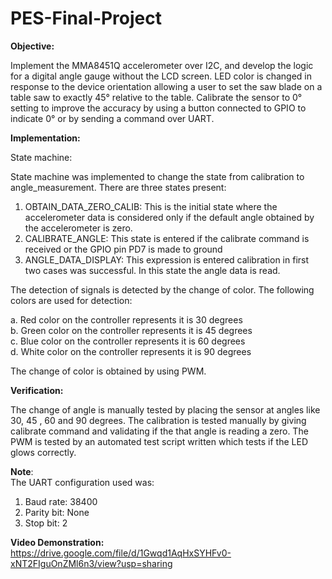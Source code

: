 # PES-Final-Project

**Objective:**

Implement the MMA8451Q accelerometer over I2C, and develop the logic for a digital
angle gauge without the LCD screen. LED color is changed in response to the device
orientation allowing a user to set the saw blade on a table saw to exactly 45° relative to the
table. Calibrate the sensor to 0° setting to improve the accuracy by using a button connected to
GPIO to indicate 0° or by sending a command over UART.

**Implementation:**

State machine:

State machine was implemented to change the state from calibration to angle_measurement.
There are three states present:
1. OBTAIN_DATA_ZERO_CALIB: This is the initial state where the accelerometer data is considered only if the default angle obtained by the accelerometer is zero.
2. CALIBRATE_ANGLE: This state is entered if the calibrate command is received or the GPIO pin PD7 is made to ground
3. ANGLE_DATA_DISPLAY: This expression is entered calibration in first two cases was successful. In this state the angle data is read. 


The detection of signals is detected by the change of color. The following colors are used for detection:

a. Red color on the controller represents it is 30 degrees</br>
b. Green color on the controller represents it is 45 degrees</br>
c. Blue color on the controller represents it is 60 degrees</br>
d. White color on the controller represents it is 90 degrees</br>

The change of color is obtained by using PWM.

**Verification:**

The change of angle is manually tested by placing the sensor at angles like 30, 45 , 60 and 90 degrees.
The calibration is tested manually by giving calibrate command and validating if the that angle is reading a zero.
The PWM is tested by an automated test script written which tests if the LED glows correctly.

**Note**:</br>
The UART configuration used was:</br>
1. Baud rate: 38400</br>
2. Parity bit: None</br>
3. Stop bit: 2</br>

**Video Demonstration:**
https://drive.google.com/file/d/1Gwqd1AqHxSYHFv0-xNT2FIguOnZMl6n3/view?usp=sharing
